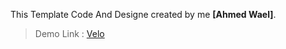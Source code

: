 This Template Code And Designe created by me **[Ahmed Wael]**.

> Demo Link : [Velo](https://aw2520.github.io/velo/)
